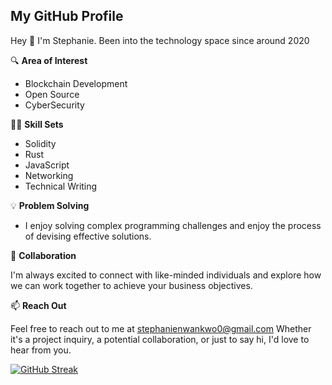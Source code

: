 ## My GitHub Profile

Hey 👋 I'm Stephanie. Been into the technology space since around 2020

🔍 **Area of Interest**
 
 - Blockchain Development
 - Open Source
 - CyberSecurity

👩‍💻 **Skill Sets**
- Solidity
- Rust
- JavaScript
- Networking
- Technical Writing


💡 **Problem Solving**
- I enjoy solving complex programming challenges and enjoy the process of devising effective solutions.

🚀 **Collaboration**

I'm always excited to connect with like-minded individuals and explore how we can work together to achieve your business objectives.

📫 **Reach Out**

Feel free to reach out to me at stephanienwankwo0@gmail.com Whether it's a project inquiry, a potential collaboration, or just to say hi, I'd love to hear from you.




[![GitHub Streak](https://streak-stats.demolab.com/?user=GoSTEAN&theme=hacker)](https://git.io/streak-stats)
